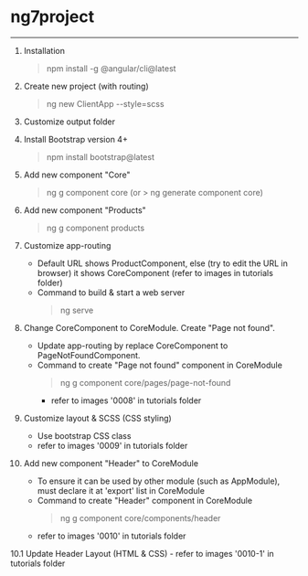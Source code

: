 # ng7project

---

1. Installation

   > npm install -g @angular/cli@latest

2. Create new project (with routing)

   > ng new ClientApp --style=scss

3. Customize output folder

4. Install Bootstrap version 4+

   > npm install bootstrap@latest

5. Add new component "Core"

   > ng g component core
   > (or > ng generate component core)

6. Add new component "Products"

   > ng g component products

7. Customize app-routing

   - Default URL shows ProductComponent, else (try to edit the URL in browser) it shows CoreComponent (refer to images in tutorials folder)
   - Command to build & start a web server
     > ng serve

8. Change CoreComponent to CoreModule. Create "Page not found".

   - Update app-routing by replace CoreComponent to PageNotFoundComponent.
   - Command to create "Page not found" component in CoreModule
     > ng g component core/pages/page-not-found
     - refer to images '0008' in tutorials folder

9. Customize layout & SCSS (CSS styling)

   - Use bootstrap CSS class
   - refer to images '0009' in tutorials folder

10. Add new component "Header" to CoreModule

    - To ensure it can be used by other module (such as AppModule), must declare it at 'export' list in CoreModule
    - Command to create "Header" component in CoreModule
      > ng g component core/components/header
    - refer to images '0010' in tutorials folder

10.1 Update Header Layout (HTML & CSS) - refer to images '0010-1' in tutorials folder
